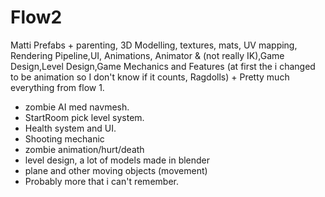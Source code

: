 # Flow2
Matti
Prefabs + parenting, 3D Modelling, textures, mats, UV mapping, Rendering Pipeline,UI, Animations, Animator & (not really IK),Game Design,Level Design,Game Mechanics and Features
(at first the i changed to be animation so I don't know if it counts, Ragdolls) + Pretty much everything from flow 1.
- zombie AI med navmesh.
- StartRoom pick level system.
- Health system and UI.
- Shooting mechanic
- zombie animation/hurt/death
- level design, a lot of models made in blender
- plane and other moving objects (movement)
- Probably more that i can't remember.
